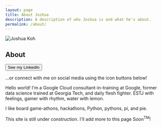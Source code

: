 ```yaml
---
layout: page
title: About Joshua
description: A description of who Joshua is and what he's about.
permalink: /about/
---
```


<img itemprop="image" class="img-rounded" src="http://www.joshuakoh.me/about-face.jpg" alt="Joshua Koh">

## About

<a href="https://www.linkedin.com/in/joshuatkoh"><button class="button button-blue">See my LinkedIn</button></a>

...or connect with me on social media using the icon buttons below!

Hello world! I'm a Google Cloud consultant-in-training at Google, former data science trained at Georgia Tech, and daily flesh fighter. ESTJ with feelings, gamer with rhythm, water with lemon.

I like board game-athons, hackathons, Python, pythons, pi, and pie.

This site is still under construction. I'll add more to this page Soon<sup>TM</sup>!